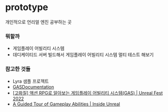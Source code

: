 # prototype
개인적으로 언리얼 엔진 공부하는 곳  

### 뭐할까
- 게임플레이 어빌리티 시스템 
- 데디케이티드 서버 빌드해서 게임플레이 어빌리티 시스템 멀티 테스트 해보기

### 참고한 것들
- Lyra 샘플 프로젝트
- [GASDocumentation](https://github.com/tranek/GASDocumentation)
- [[고화질] 액션 RPG로 알아보는 게임플레이 어빌리티 시스템(GAS) | Unreal Fest 2022](https://youtu.be/vknzNVYJjr4?si=IiGtLNE8_1et3K2v)
- [A Guided Tour of Gameplay Abilities | Inside Unreal](https://www.youtube.com/live/YvXvWa6vbAA?si=NCAEQM6jxHiD2mVu)
